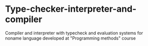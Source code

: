 # Type-checker-interpreter-and-compiler
Compiler and interpreter with typecheck and evaluation systems for noname language developed at "Programming methods" course
